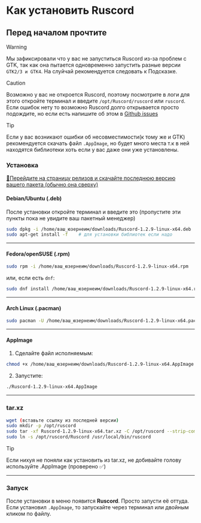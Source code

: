 # Как установить Ruscord
## Перед началом прочтите
> [!WARNING]
> Мы зафиксировали что у вас не запуститься Ruscord из-за проблем с GTK,
> так как она пытается одновременно запустить разные версии ```GTK2/3 и GTK4```.
> На слуйчай рекомендуется следовать к Подсказке.

> [!CAUTION]
> Возможно у вас не откроется Ruscord, поэтому посмотрите в логи для этого откройте терминал и введите ```/opt/Ruscord/ruscord``` или ```ruscord```.
> Если ошибок нету то возможно Ruscord долго открывается просто подождите,
> но если есть напишите об этом в [Github issues](https://github.com/dvytvs/Ruscord-linux-version/issues)

> [!TIP]
> Если у вас возникают ошибки об несовместимости(к тому же и GTK) рекомендуется скачать файл ```.AppImage```,
> но будет много места т.к в ней находятся библиотеки хоть если у вас даже они уже установлены.
### Установка

[🔖Перейдите на страницу релизов и скачайте последнюю версию вашего пакета (обычно она сверху)](https://github.com/dvytvs/Ruscord-linux-version/releases)

#### Debian/Ubuntu (.deb)

После установки откройте терминал и введите это (пропустите эти пункты пока не увидите ваш пакетный менеджер)

```bash
sudo dpkg -i /home/ваш_юзернеим/downloads/Ruscord-1.2.9-linux-x64.deb
sudo apt-get install -f    # для установки библиотек если надо
```

---

#### Fedora/openSUSE (.rpm)

```bash
sudo rpm -i /home/ваш_юзернеим/downloads/Ruscord-1.2.9-linux-x64.rpm
```

или, если есть `dnf`:

```bash
sudo dnf install /home/ваш_юзернеим/downloads/Ruscord-1.2.9-linux-x64.rpm
```

---

#### Arch Linux (.pacman)

```bash
sudo pacman -U /home/ваш_юзернеим/downloads/Ruscord-1.2.9-linux-x64.pacman
```

---

#### AppImage

1. Сделайте файл исполняемым:

```bash
chmod +x /home/ваш_юзернеим/downloads/Ruscord-1.2.9-linux-x64.AppImage
```

2. Запустите:

```bash
./Ruscord-1.2.9-linux-x64.AppImage
```

---

### tar.xz

 ```bash
wget (вставьте ссылку из последней версии)
sudo mkdir -p /opt/ruscord
sudo tar -xf Ruscord-1.2.9-linux-x64.tar.xz -C /opt/ruscord --strip-components=1
sudo ln -s /opt/ruscord/Ruscord /usr/local/bin/ruscord
```
> [!TIP]
> Если нихуя не поняли как установить из tar.xz,
> не добивайте голову
> используйте .AppImage
> (проверено ✅)
---

### Запуск
После установки в меню появится **Ruscord**. Просто запусти её оттуда.
Если установил `.AppImage`, то запускайте через терминал или двойным кликом по файлу.
